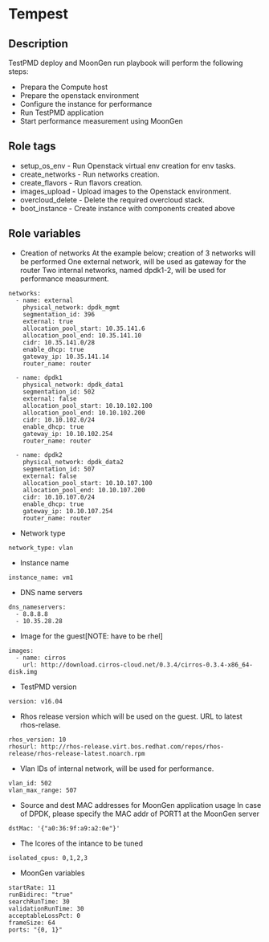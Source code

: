 # Tempest

## Description
TestPMD deploy and MoonGen run playbook will perform the following steps:
  - Prepara the Compute host
  - Prepare the openstack environment
  - Configure the instance for performance
  - Run TestPMD application
  - Start performance measurement using MoonGen

## Role tags
* setup_os_env - Run Openstack virtual env creation for env tasks.
* create_networks - Run networks creation.
* create_flavors - Run flavors creation.
* images_upload - Upload images to the Openstack environment.
* overcloud_delete - Delete the required overcloud stack.
* boot_instance - Create instance with components created above


## Role variables
* Creation of networks
  At the example below; creation of 3 networks will be performed
  One external network, will be used as gateway for the router
  Two internal networks, named dpdk1-2, will be used for performance measurment.
```
networks:
  - name: external
    physical_network: dpdk_mgmt
    segmentation_id: 396
    external: true
    allocation_pool_start: 10.35.141.6
    allocation_pool_end: 10.35.141.10
    cidr: 10.35.141.0/28
    enable_dhcp: true
    gateway_ip: 10.35.141.14
    router_name: router

  - name: dpdk1
    physical_network: dpdk_data1
    segmentation_id: 502
    external: false
    allocation_pool_start: 10.10.102.100
    allocation_pool_end: 10.10.102.200
    cidr: 10.10.102.0/24
    enable_dhcp: true
    gateway_ip: 10.10.102.254
    router_name: router

  - name: dpdk2
    physical_network: dpdk_data2
    segmentation_id: 507
    external: false
    allocation_pool_start: 10.10.107.100
    allocation_pool_end: 10.10.107.200
    cidr: 10.10.107.0/24
    enable_dhcp: true
    gateway_ip: 10.10.107.254
    router_name: router
```
* Network type
```
network_type: vlan
```

* Instance name
```
instance_name: vm1
```

* DNS name servers
```
dns_nameservers:
  - 8.8.8.8
  - 10.35.28.28
```

* Image for the guest[NOTE: have to be rhel]
```
images:
  - name: cirros
    url: http://download.cirros-cloud.net/0.3.4/cirros-0.3.4-x86_64-disk.img
```

* TestPMD version
```
version: v16.04
```

* Rhos release version which will be used on the guest.
  URL to latest rhos-relase.
```
rhos_version: 10
rhosurl: http://rhos-release.virt.bos.redhat.com/repos/rhos-release/rhos-release-latest.noarch.rpm
```

* Vlan IDs of internal network, will be used for performance.
```
vlan_id: 502
vlan_max_range: 507
```

* Source and dest MAC addresses for MoonGen application usage
  In case of DPDK, please specify the MAC addr of PORT1 at the MoonGen server
```
dstMac: '{"a0:36:9f:a9:a2:0e"}'
```

* The lcores of the intance to be tuned
```
isolated_cpus: 0,1,2,3
```

* MoonGen variables
```
startRate: 11
runBidirec: "true"
searchRunTime: 30
validationRunTime: 30
acceptableLossPct: 0
frameSize: 64
ports: "{0, 1}"
```
